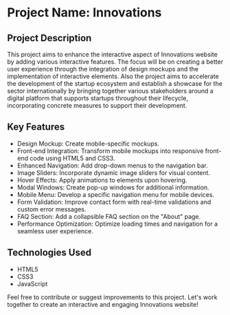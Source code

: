 
# Project Name: Innovations 

## Project Description
This project aims to enhance the interactive aspect of  Innovations website by adding various interactive features. The focus will be on creating a better user experience through the integration of design mockups and the implementation of interactive elements.
Also the project aims to accelerate the development of the startup ecosystem  and establish a showcase for the sector internationally by bringing together various stakeholders around a digital platform that supports startups throughout their lifecycle, incorporating concrete measures to support their development.

## Key Features
- Design Mockup: Create mobile-specific mockups.
- Front-end Integration: Transform mobile mockups into responsive front-end code using HTML5 and CSS3.
- Enhanced Navigation: Add drop-down menus to the navigation bar.
- Image Sliders: Incorporate dynamic image sliders for visual content.
- Hover Effects: Apply animations to elements upon hovering.
- Modal Windows: Create pop-up windows for additional information.
- Mobile Menu: Develop a specific navigation menu for mobile devices.
- Form Validation: Improve contact form with real-time validations and custom error messages.
- FAQ Section: Add a collapsible FAQ section on the "About" page.
- Performance Optimization: Optimize loading times and navigation for a seamless user experience.

## Technologies Used
- HTML5
- CSS3
- JavaScript


Feel free to contribute or suggest improvements to this project. Let's work together to create an interactive and engaging Innovations website!
